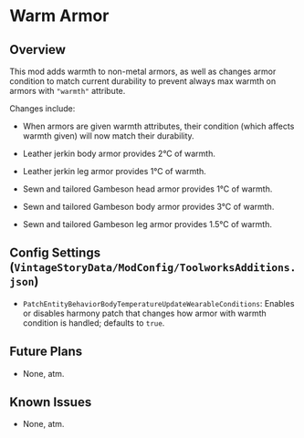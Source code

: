 Warm Armor
=================

Overview
--------

This mod adds warmth to non-metal armors, as well as changes armor condition to match current durability to prevent always max warmth on armors with `"warmth"` attribute.

Changes include:

 * When armors are given warmth attributes, their condition (which affects warmth given) will now match their durability.

 * Leather jerkin body armor provides 2°C of warmth.

 * Leather jerkin leg armor provides 1°C of warmth.

 * Sewn and tailored Gambeson head armor provides 1°C of warmth.

 * Sewn and tailored Gambeson body armor provides 3°C of warmth.

 * Sewn and tailored Gambeson leg armor provides 1.5°C of warmth.


Config Settings (`VintageStoryData/ModConfig/ToolworksAdditions.json`)
--------

 * `PatchEntityBehaviorBodyTemperatureUpdateWearableConditions`: Enables or disables harmony patch that changes how armor with warmth condition is handled; defaults to `true`.


Future Plans
--------

 * None, atm.


Known Issues
--------

 * None, atm.
